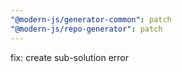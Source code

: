 ```yaml
---
"@modern-js/generator-common": patch
"@modern-js/repo-generator": patch
---
```


fix: create sub-solution error
